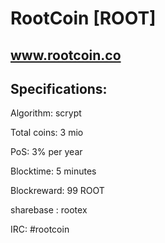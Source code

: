 # RootCoin [ROOT]

## www.rootcoin.co

## Specifications:

Algorithm: scrypt

Total coins: 3 mio

PoS: 3% per year

Blocktime: 5 minutes

Blockreward: 99 ROOT

sharebase : rootex

IRC: #rootcoin


